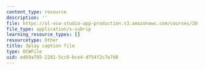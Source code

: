 ```yaml
---
content_type: resource
description: ''
file: https://ol-ocw-studio-app-production.s3.amazonaws.com/courses/20-219-becoming-the-next-bill-nye-writing-and-hosting-the-educational-show-january-iap-2015/ed69a78522815cc0bce4d754f2c7e7d8_AjK2zF9yN0k.vtt
file_type: application/x-subrip
learning_resource_types: []
resourcetype: Other
title: 3play caption file
type: OCWFile
uid: ed69a785-2281-5cc0-bce4-d754f2c7e7d8
---
```

